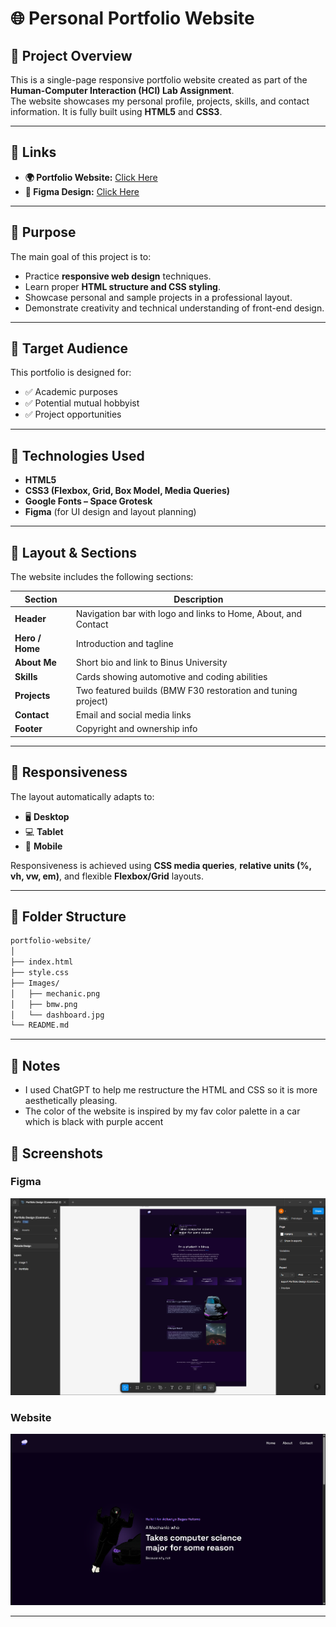 # 🌐 Personal Portfolio Website

## 📖 Project Overview
This is a single-page responsive portfolio website created as part of the **Human-Computer Interaction (HCI) Lab Assignment**.  
The website showcases my personal profile, projects, skills, and contact information. It is fully built using **HTML5** and **CSS3**.

---

## 🔗 Links
- **🌍 Portfolio Website:** [Click Here](https://moondayrain.github.io/Portfolio/)  
- **🎨 Figma Design:** [Click Here](https://www.figma.com/design/9Htq8z3a4rcSvhrwlsQ8hQ/Portfolio-Design--Community---Copy-?node-id=0-1&t=fAxUMqUfQdynNlOZ-1)

---

## 🎯 Purpose
The main goal of this project is to:
- Practice **responsive web design** techniques.
- Learn proper **HTML structure and CSS styling**.
- Showcase personal and sample projects in a professional layout.
- Demonstrate creativity and technical understanding of front-end design.

---

## 👥 Target Audience
This portfolio is designed for:
- ✅ Academic purposes  
- ✅ Potential mutual hobbyist
- ✅ Project opportunities

---

## 🧱 Technologies Used
- **HTML5**
- **CSS3 (Flexbox, Grid, Box Model, Media Queries)**
- **Google Fonts – Space Grotesk**
- **Figma** (for UI design and layout planning)

---

## 📐 Layout & Sections
The website includes the following sections:

| Section | Description |
|----------|--------------|
| **Header** | Navigation bar with logo and links to Home, About, and Contact |
| **Hero / Home** | Introduction and tagline |
| **About Me** | Short bio and link to Binus University |
| **Skills** | Cards showing automotive and coding abilities |
| **Projects** | Two featured builds (BMW F30 restoration and tuning project) |
| **Contact** | Email and social media links |
| **Footer** | Copyright and ownership info |

---

## 📱 Responsiveness
The layout automatically adapts to:
- 🖥️ **Desktop**
- 💻 **Tablet**
- 📱 **Mobile**

Responsiveness is achieved using **CSS media queries**, **relative units (%, vh, vw, em)**, and flexible **Flexbox/Grid** layouts.

---

## 📂 Folder Structure
```bash
portfolio-website/
│
├── index.html
├── style.css
├── Images/
│   ├── mechanic.png
│   ├── bmw.png
│   └── dashboard.jpg
└── README.md
```

---

## 📄 Notes

- I used ChatGPT to help me restructure the HTML and CSS so it is more aesthetically pleasing.
- The color of the website is inspired by my fav color palette in a car which is black with purple accent

## 📸 Screenshots

### Figma
![Figma Screenshot](Images/Figma-view.png)

### Website
![Website Screenshot](Images/Website-view.png)

---

